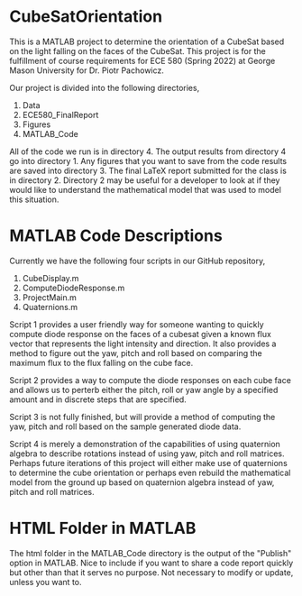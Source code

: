 # CubeSatOrientation
This is a MATLAB project to determine the orientation of a CubeSat based on the light falling on the faces of the CubeSat.
This project is for the fulfillment of course requirements for ECE 580 (Spring 2022) at George Mason University for Dr. Piotr Pachowicz.

Our project is divided into the following directories,

1. Data
2. ECE580_FinalReport
3. Figures
4. MATLAB_Code

All of the code we run is in directory 4. The output results from directory 4 go into directory 1. Any figures that you want to save from the code
results are saved into directory 3. The final LaTeX report submitted for the class is in directory 2. Directory 2 may be useful for a developer to
look at if they would like to understand the mathematical model that was used to model this situation.

# MATLAB Code Descriptions

Currently we have the following four scripts in our GitHub repository,

1. CubeDisplay.m
2. ComputeDiodeResponse.m
3. ProjectMain.m
4. Quaternions.m

Script 1 provides a user friendly way for someone wanting to quickly compute diode response on the faces of a cubesat given a known flux vector that represents the light intensity and direction. It also provides a method to figure out the yaw, pitch and roll based on comparing the maximum flux to the flux falling on  the cube face. 

Script 2 provides a way to compute the diode responses on each cube face and allows us to perterb either the pitch, roll or yaw angle by a specified amount and in discrete steps that are specified.

Script 3 is not fully finished, but will provide a method of computing the yaw, pitch and roll based on the sample generated diode data.

Script 4 is merely a demonstration of the capabilities of using quaternion algebra to describe rotations instead of using yaw, pitch and roll matrices. Perhaps future iterations of this project will either make use of quaternions to determine the cube orientation or perhaps even rebuild the mathematical model from the ground up based on quaternion algebra instead of yaw, pitch and roll matrices.

# HTML Folder in MATLAB

The html folder in the MATLAB_Code directory is the output of the "Publish" option in MATLAB. Nice to include if you want to share a code report quickly but other than that it serves no purpose. Not necessary to modify or update, unless you want to.
